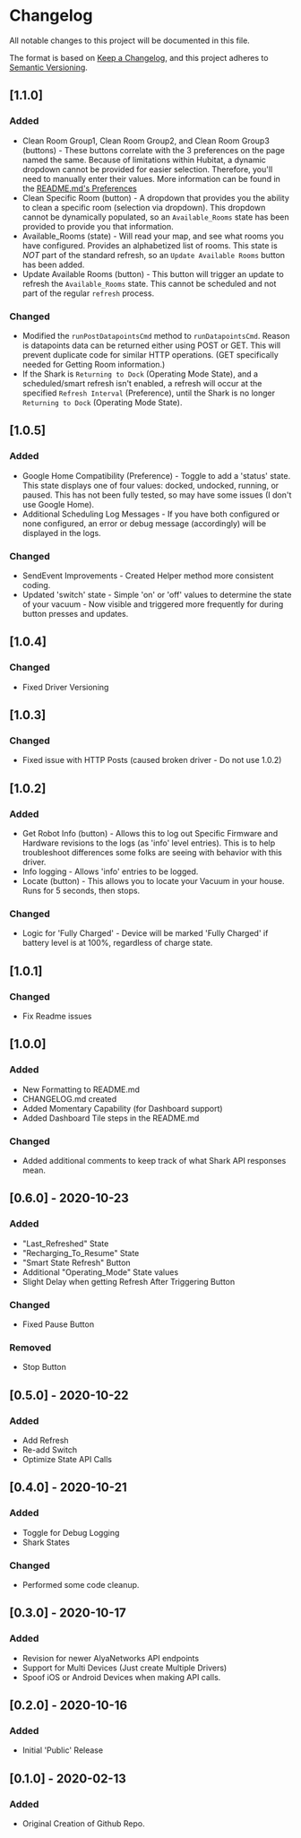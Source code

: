# Changelog

All notable changes to this project will be documented in this file.

The format is based on [Keep a Changelog](https://keepachangelog.com/en/1.0.0/),
and this project adheres to [Semantic Versioning](https://semver.org/spec/v2.0.0.html).

## [1.1.0]

### Added

- Clean Room Group1, Clean Room Group2, and Clean Room Group3 (buttons) - These buttons correlate with the 3 preferences on the page named the same. Because of limitations within Hubitat, a dynamic dropdown cannot be provided for easier selection. Therefore, you'll need to manually enter their values. More information can be found in the [README.md's Preferences](https://github.com/TheChrisTech/Hubitat-SharkIQRobot/blob/master/README.md#preferences)
- Clean Specific Room (button) - A dropdown that provides you the ability to clean a specific room (selection via dropdown). This dropdown cannot be dynamically populated, so an `Available_Rooms` state has been provided to provide you that information.
- Available_Rooms (state) - Will read your map, and see what rooms you have configured. Provides an alphabetized list of rooms. This state is *NOT* part of the standard refresh, so an `Update Available Rooms` button has been added.
- Update Available Rooms (button) - This button will trigger an update to refresh the `Available_Rooms` state. This cannot be scheduled and not part of the regular `refresh` process.

### Changed
- Modified the `runPostDatapointsCmd` method to `runDatapointsCmd`. Reason is datapoints data can be returned either using POST or GET. This will prevent duplicate code for similar HTTP operations. (GET specifically needed for Getting Room information.)
- If the Shark is `Returning to Dock` (Operating Mode State), and a scheduled/smart refresh isn't enabled, a refresh will occur at the specified `Refresh Interval` (Preference), until the Shark is no longer `Returning to Dock` (Operating Mode State).

## [1.0.5]

### Added

- Google Home Compatibility (Preference) - Toggle to add a 'status' state. This state displays one of four values: docked, undocked, running, or paused. This has not been fully tested, so may have some issues (I don't use Google Home).
- Additional Scheduling Log Messages - If you have both configured or none configured, an error or debug message (accordingly) will be displayed in the logs.

### Changed

- SendEvent Improvements - Created Helper method  more consistent coding.
- Updated 'switch' state - Simple 'on' or 'off' values to determine the state of your vacuum - Now visible and triggered more frequently for during button presses and updates.

## [1.0.4]

### Changed

- Fixed Driver Versioning

## [1.0.3]

### Changed

- Fixed issue with HTTP Posts (caused broken driver - Do not use 1.0.2)

## [1.0.2]

### Added

- Get Robot Info (button) - Allows this to log out Specific Firmware and Hardware revisions to the logs (as 'info' level entries). This is to help troubleshoot differences some folks are seeing with behavior with this driver.
- Info logging - Allows 'info' entries to be logged.
- Locate (button) - This allows you to locate your Vacuum in your house. Runs for 5 seconds, then stops.

### Changed

- Logic for 'Fully Charged' - Device will be marked 'Fully Charged' if battery level is at 100%, regardless of charge state.

## [1.0.1]

### Changed

- Fix Readme issues

## [1.0.0]

### Added

- New Formatting to README.md
- CHANGELOG.md created
- Added Momentary Capability (for Dashboard support)
- Added Dashboard Tile steps in the README.md

### Changed

- Added additional comments to keep track of what Shark API responses mean.

## [0.6.0] - 2020-10-23

### Added

- "Last_Refreshed" State
- "Recharging_To_Resume" State
- "Smart State Refresh" Button
- Additional "Operating_Mode" State values
- Slight Delay when getting Refresh After Triggering Button

### Changed

- Fixed Pause Button

### Removed

- Stop Button

## [0.5.0] - 2020-10-22

### Added

- Add Refresh 
- Re-add Switch 
- Optimize State API Calls

## [0.4.0] - 2020-10-21

### Added

- Toggle for Debug Logging 
- Shark States

### Changed

- Performed some code cleanup.

## [0.3.0] - 2020-10-17

### Added

- Revision for newer AlyaNetworks API endpoints
- Support for Multi Devices (Just create Multiple Drivers)
- Spoof iOS or Android Devices when making API calls.

## [0.2.0] - 2020-10-16

### Added

- Initial 'Public' Release

## [0.1.0] - 2020-02-13

### Added

- Original Creation of Github Repo.